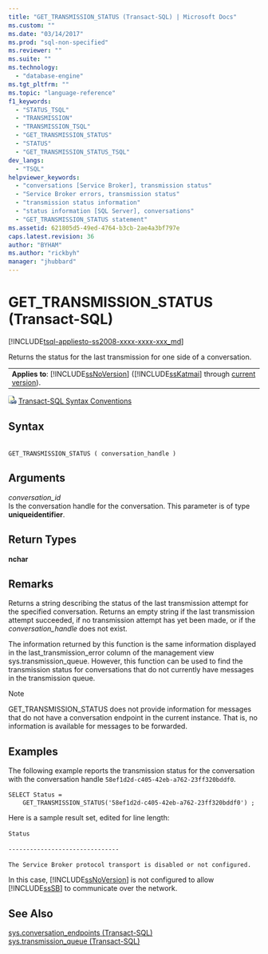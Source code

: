 ```yaml
---
title: "GET_TRANSMISSION_STATUS (Transact-SQL) | Microsoft Docs"
ms.custom: ""
ms.date: "03/14/2017"
ms.prod: "sql-non-specified"
ms.reviewer: ""
ms.suite: ""
ms.technology: 
  - "database-engine"
ms.tgt_pltfrm: ""
ms.topic: "language-reference"
f1_keywords: 
  - "STATUS_TSQL"
  - "TRANSMISSION"
  - "TRANSMISSION_TSQL"
  - "GET_TRANSMISSION_STATUS"
  - "STATUS"
  - "GET_TRANSMISSION_STATUS_TSQL"
dev_langs: 
  - "TSQL"
helpviewer_keywords: 
  - "conversations [Service Broker], transmission status"
  - "Service Broker errors, transmission status"
  - "transmission status information"
  - "status information [SQL Server], conversations"
  - "GET_TRANSMISSION_STATUS statement"
ms.assetid: 621805d5-49ed-4764-b3cb-2ae4a3bf797e
caps.latest.revision: 36
author: "BYHAM"
ms.author: "rickbyh"
manager: "jhubbard"
---
```

# GET_TRANSMISSION_STATUS (Transact-SQL)
[!INCLUDE[tsql-appliesto-ss2008-xxxx-xxxx-xxx_md](../../includes/tsql-appliesto-ss2008-xxxx-xxxx-xxx-md.md)]

  Returns the status for the last transmission for one side of a conversation.  
  
||  
|-|  
|**Applies to**: [!INCLUDE[ssNoVersion](../../includes/ssnoversion-md.md)] ([!INCLUDE[ssKatmai](../../includes/sskatmai-md.md)] through [current version](http://go.microsoft.com/fwlink/p/?LinkId=299658)).|  
  
 ![Topic link icon](../../database-engine/configure-windows/media/topic-link.gif "Topic link icon") [Transact-SQL Syntax Conventions](../../t-sql/language-elements/transact-sql-syntax-conventions-transact-sql.md)  
  
## Syntax  
  
```  
  
GET_TRANSMISSION_STATUS ( conversation_handle )  
```  
  
## Arguments  
 *conversation_id*  
 Is the conversation handle for the conversation. This parameter is of type **uniqueidentifier**.  
  
## Return Types  
 **nchar**  
  
## Remarks  
 Returns a string describing the status of the last transmission attempt for the specified conversation. Returns an empty string if the last transmission attempt succeeded, if no transmission attempt has yet been made, or if the *conversation_handle* does not exist.  
  
 The information returned by this function is the same information displayed in the last_transmission_error column of the management view sys.transmission_queue. However, this function can be used to find the transmission status for conversations that do not currently have messages in the transmission queue.  
  
> [!NOTE]  
>  GET_TRANSMISSION_STATUS does not provide information for messages that do not have a conversation endpoint in the current instance. That is, no information is available for messages to be forwarded.  
  
## Examples  
 The following example reports the transmission status for the conversation with the conversation handle `58ef1d2d-c405-42eb-a762-23ff320bddf0`.  
  
```  
SELECT Status =  
    GET_TRANSMISSION_STATUS('58ef1d2d-c405-42eb-a762-23ff320bddf0') ;  
```  
  
 Here is a sample result set, edited for line length:  
  
 `Status`  
  
 `-------------------------------`  
  
 `The Service Broker protocol transport is disabled or not configured.`  
  
 In this case, [!INCLUDE[ssNoVersion](../../includes/ssnoversion-md.md)] is not configured to allow [!INCLUDE[ssSB](../../includes/sssb-md.md)] to communicate over the network.  
  
## See Also  
 [sys.conversation_endpoints &#40;Transact-SQL&#41;](../../relational-databases/system-catalog-views/sys-conversation-endpoints-transact-sql.md)   
 [sys.transmission_queue &#40;Transact-SQL&#41;](../../relational-databases/system-catalog-views/sys-transmission-queue-transact-sql.md)  
  
  
